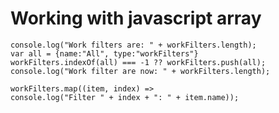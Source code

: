 # Working with javascript array
    console.log("Work filters are: " + workFilters.length);
    var all = {name:"All", type:"workFilters"}
    workFilters.indexOf(all) === -1 ?? workFilters.push(all); 
    console.log("Work filter are now: " + workFilters.length);
    
    workFilters.map((item, index) => 
    console.log("Filter " + index + ": " + item.name));